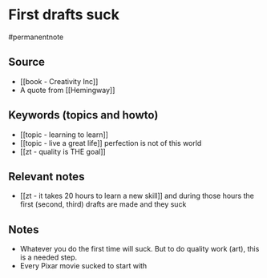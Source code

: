 # First drafts suck

#permanentnote

## Source
- [[book - Creativity Inc]]
- A quote from [[Hemingway]]

## Keywords (topics and howto)
- [[topic - learning to learn]] 
- [[topic - live a great life]] perfection is not of this world
- [[zt - quality is THE goal]]

## Relevant notes
- [[zt - it takes 20 hours to learn a new skill]] and during those hours the first (second, third) drafts are made and they suck
## Notes
- Whatever you do the first time will suck. But to do quality work (art), this is a needed step.
- Every Pixar movie sucked to start with